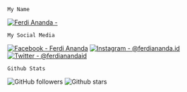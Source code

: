 ```My Name```

[![Ferdi Ananda -  ](https://img.shields.io/badge/Ferdi_Ananda-_-005fff?style=for-the-badge&logo=Cachet&logoColor=%237ED321)](https://www.ferdiananda.net)


```My Social Media```

[![Facebook -  Ferdi Ananda](https://img.shields.io/badge/Facebook-_Ferdi_Ananda-1877F2?style=for-the-badge&logo=Facebook&logoColor=%231877F2)](https://facebook.com/ferdiananda.27)
[![Instagram - @ferdiananda.id](https://img.shields.io/badge/Instagram-%40ferdiananda.id-E4405F?style=for-the-badge&logo=Instagram&logoColor=%23E4405F)](https://instagram.com/ferdiananda.id)
[![Twitter - @ferdianandaid](https://img.shields.io/badge/Twitter-%40ferdianandaid-1DA1F2?style=for-the-badge&logo=Twitter&logoColor=%231DA1F2)](https://twitter.com/ferdianandaid)

```Github Stats```

![GitHub followers](https://img.shields.io/github/followers/ferdianandaid?logo=Github&logoColor=%23ffff&style=for-the-badge)
![Github stars](https://img.shields.io/github/stars/ferdianandaid?logo=github&style=for-the-badge)
